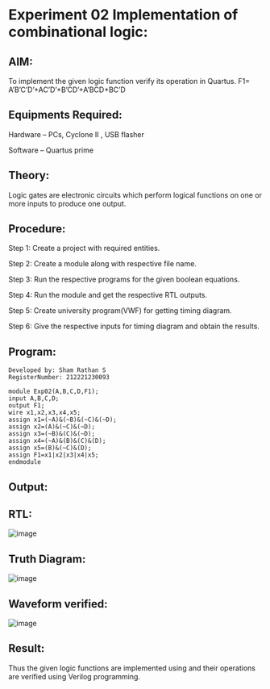 # Experiment 02 Implementation of combinational logic:
 
## AIM:
To implement the given logic function verify its operation in Quartus.
 F1= A’B’C’D’+AC’D’+B’CD’+A’BCD+BC’D
 
 
 
## Equipments Required:
Hardware – PCs, Cyclone II , USB flasher

Software – Quartus prime


## Theory:
Logic gates are electronic circuits which perform logical functions on one or more inputs to produce one output.
 

## Procedure:
Step 1: Create a project with required entities.

Step 2: Create a module along with respective file name.

Step 3: Run the respective programs for the given boolean equations.

Step 4: Run the module and get the respective RTL outputs.

Step 5: Create university program(VWF) for getting timing diagram.

Step 6: Give the respective inputs for timing diagram and obtain the results.

## Program:
```
Developed by: Sham Rathan S
RegisterNumber: 212221230093

module Exp02(A,B,C,D,F1);
input A,B,C,D;
output F1;
wire x1,x2,x3,x4,x5;
assign x1=(~A)&(~B)&(~C)&(~D);
assign x2=(A)&(~C)&(~D);
assign x3=(~B)&(C)&(~D);
assign x4=(~A)&(B)&(C)&(D);
assign x5=(B)&(~C)&(D);
assign F1=x1|x2|x3|x4|x5;
endmodule

```

## Output:
## RTL:
![image](https://github.com/ShamRathan/Experiment--02-Implementation-of-combinational-logic-/assets/93587823/712b7a20-0fcd-48ad-9331-7bcd31542492)

## Truth Diagram:
![image](https://github.com/ShamRathan/Experiment--02-Implementation-of-combinational-logic-/assets/93587823/00724f15-1e45-4fd7-976e-0eae90e2919d)


## Waveform verified:
![image](https://github.com/ShamRathan/Experiment--02-Implementation-of-combinational-logic-/assets/93587823/a13fe4c6-e94f-4237-b08d-b3536e599825)



## Result:
Thus the given logic functions are implemented using  and their operations are verified using Verilog programming.
